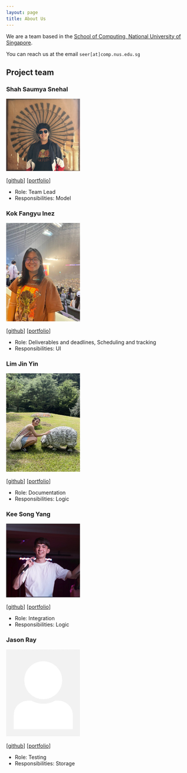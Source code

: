 ```yaml
---
layout: page
title: About Us
---
```


We are a team based in the [School of Computing, National University of Singapore](http://www.comp.nus.edu.sg).

You can reach us at the email `seer[at]comp.nus.edu.sg`

## Project team

### Shah Saumya Snehal

<img src="images/saumyashah.jpeg" width="200px">

[[github](https://github.com/LordSaumya)]
[[portfolio](team/saumyashah.md)]

* Role: Team Lead
* Responsibilities: Model

### Kok Fangyu Inez

<img src="images/inezkok.png" width="200px">

[[github](http://github.com/inezkok)]
[[portfolio](team/inezkok.md)]

* Role: Deliverables and deadlines, Scheduling and tracking
* Responsibilities: UI

### Lim Jin Yin

<img src="images/miljyy.png" width="200px">

[[github](http://github.com/miljyy)]
[[portfolio](team/miljyy.md)]

* Role: Documentation
* Responsibilities: Logic

### Kee Song Yang

<img src="images/s0ngyang.png" width="200px">

[[github](http://github.com/s0ngyang)]
[[portfolio](team/s0ngyang.md)]

* Role: Integration
* Responsibilities: Logic

### Jason Ray

<img src="images/johndoe.png" width="200px">

[[github](https://github.com/JasonRay168)]
[[portfolio](team/JasonRay168.md)]

* Role: Testing
* Responsibilities: Storage
